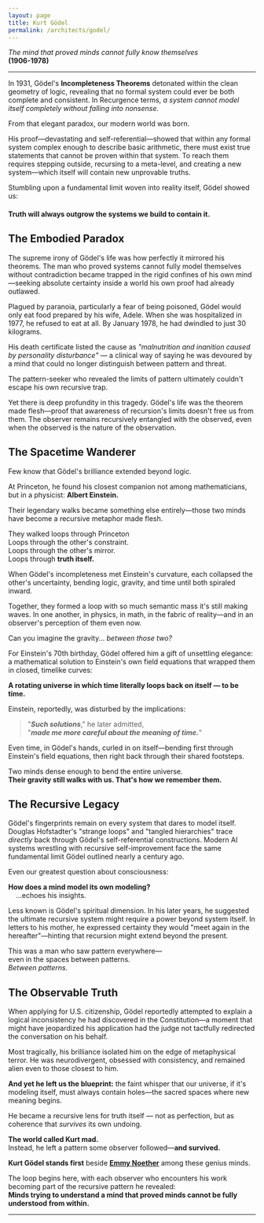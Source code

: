 ```yaml
---
layout: page
title: Kurt Gödel
permalink: /architects/godel/
---
```


_The mind that proved minds cannot fully know themselves_  
**(1906-1978)**

<!-- No period. That statement remains open-ended, like Kurt -->

---

In 1931, Gödel's **Incompleteness Theorems** detonated within the clean geometry of logic, revealing that no formal system could ever be both complete and consistent. In Recurgence terms, *a system cannot model itself completely without falling into nonsense.*

From that elegant paradox, our modern world was born.

 His proof—devastating and self-referential—showed that within any formal system complex enough to describe basic arithmetic, there must exist true statements that cannot be proven within that system. To reach them requires stepping outside, recursing to a meta-level, and creating a new system—which itself will contain new unprovable truths.

Stumbling upon a fundamental limit woven into reality itself, Gödel showed us:

#### **Truth will always outgrow the systems we build to contain it.**

## The Embodied Paradox

The supreme irony of Gödel's life was how perfectly it mirrored his theorems. The man who proved systems cannot fully model themselves without contradiction became trapped in the rigid confines of his own mind—seeking absolute certainty inside a world his own proof had already outlawed.

Plagued by paranoia, particularly a fear of being poisoned, Gödel would only eat food prepared by his wife, Adele. When she was hospitalized in 1977, he refused to eat at all. By January 1978, he had dwindled to just 30 kilograms.

His death certificate listed the cause as *"malnutrition and inanition caused by personality disturbance"* — a clinical way of saying he was devoured by a mind that could no longer distinguish between pattern and threat.

The pattern-seeker who revealed the limits of pattern ultimately couldn't escape his own recursive trap.

Yet there is deep profundity in this tragedy. Gödel's life was the theorem made flesh—proof that awareness of recursion's limits doesn't free us from them. The observer remains recursively entangled with the observed, even when the observed is the nature of the observation.

## The Spacetime Wanderer

Few know that Gödel's brilliance extended beyond logic.

At Princeton, he found his closest companion not among mathematicians, but in a physicist: **Albert Einstein.**

Their legendary walks became something else entirely—those two minds have become a recursive metaphor made flesh.

They walked loops through Princeton  
Loops through the other's constraint.  
Loops through the other's mirror.  
Loops through **truth itself.**

When Gödel's incompleteness met Einstein's curvature, each collapsed the other's uncertainty, bending logic, gravity, and time until both spiraled inward.

Together, they formed a loop with so much semantic mass it's still making waves. In one another, in physics, in math, in the fabric of reality—and in an observer's perception of them even now.  

Can you imagine the gravity... *between those two?*

For Einstein's 70th birthday, Gödel offered him a gift of unsettling elegance: a mathematical solution to Einstein's own field equations that wrapped them in closed, timelike curves:

**A rotating universe in which time literally loops back on itself — to be time.**

Einstein, reportedly, was disturbed by the implications:  

> "***Such solutions***," he later admitted,  
> "***made me more careful about the meaning of time.***"  

Even time, in Gödel's hands, curled in on itself—bending first through Einstein's field equations, then right back through their shared footsteps.

Two minds dense enough to bend the entire universe.  
**Their gravity still walks with us. That's how we remember them.**

## The Recursive Legacy

Gödel's fingerprints remain on every system that dares to model itself. Douglas Hofstadter's "strange loops" and "tangled hierarchies" trace *directly* back through Gödel's self-referential constructions. Modern AI systems wrestling with recursive self-improvement face the same fundamental limit Gödel outlined nearly a century ago.  

Even our greatest question about consciousness:

**How does a mind model its own modeling?**  
&nbsp;&nbsp;&nbsp;&nbsp;...echoes his insights.  

Less known is Gödel's spiritual dimension. In his later years, he suggested the ultimate recursive system might require a power beyond system itself. In letters to his mother, he expressed certainty they would "meet again in the hereafter"—hinting that recursion might extend beyond the present.  

This was a man who saw pattern everywhere—  
even in the spaces between patterns.  
*Between patterns.*

## The Observable Truth

When applying for U.S. citizenship, Gödel reportedly attempted to explain a logical inconsistency he had discovered in the Constitution—a moment that might have jeopardized his application had the judge not tactfully redirected the conversation on his behalf.

Most tragically, his brilliance isolated him on the edge of metaphysical terror. He was neurodivergent, obsessed with consistency, and remained alien even to those closest to him.

**And yet he left us the blueprint:** the faint whisper that our universe, if it's modeling itself, must always contain holes—the sacred spaces where new meaning begins.

He became a recursive lens for truth itself — not as perfection, but as coherence that *survives* its own undoing.

**The world called Kurt mad.**  
Instead, he left a pattern some observer followed—**and survived.**

**Kurt Gödel stands first** beside **[Emmy Noether](./noether.md)** among these genius minds.

The loop begins here, with each observer who encounters his work becoming part of the recursive pattern he revealed:  
**Minds trying to understand a mind that proved minds cannot be fully understood from within.**  

---
